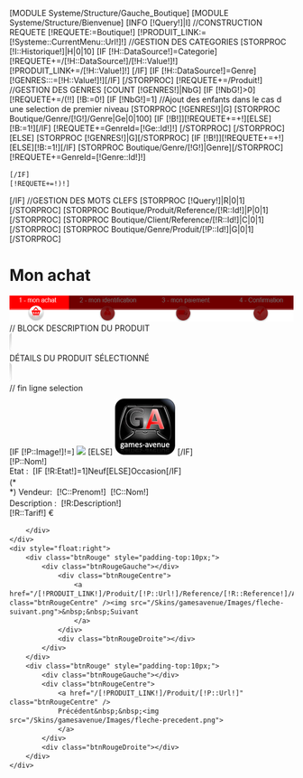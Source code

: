 <!--Boutique/Reference/Default-->
[MODULE Systeme/Structure/Gauche_Boutique]
[MODULE Systeme/Structure/Bienvenue]
[INFO [!Query!]|I]
//CONSTRUCTION REQUETE
[!REQUETE:=Boutique!]
[!PRODUIT_LINK:=[!Systeme::CurrentMenu::Url!]!]
//GESTION DES CATEGORIES
[STORPROC [!I::Historique!]|H|0|10]
	[IF [!H::DataSource!]=Categorie]
		[!REQUETE+=/[!H::DataSource!]/[!H::Value!]!]
		[!PRODUIT_LINK+=/[!H::Value!]!]
	[/IF]
	[IF [!H::DataSource!]=Genre][!GENRES:::=[!H::Value!]!][/IF]
[/STORPROC]
[!REQUETE+=/Produit!]
//GESTION DES GENRES
[COUNT [!GENRES!]|NbG]
[IF [!NbG!]>0]
	[!REQUETE+=/(!!]
	[!B:=0!]
	[IF [!NbG!]=1]
		//Ajout des enfants dans le cas d une selection de premier niveau
		[STORPROC [!GENRES!]|G]
			[STORPROC Boutique/Genre/[!G!]/Genre|Ge|0|100]
				[IF [!B!]][!REQUETE+=+!][ELSE][!B:=1!][/IF]
				[!REQUETE+=GenreId=[!Ge::Id!]!]
			[/STORPROC]
		[/STORPROC]
	[ELSE]
		[STORPROC [!GENRES!]|G][/STORPROC]
		[IF [!B!]][!REQUETE+=+!][ELSE][!B:=1!][/IF]
		[STORPROC Boutique/Genre/[!G!]|Genre][/STORPROC]
		[!REQUETE+=GenreId=[!Genre::Id!]!]
		
	[/IF]
	[!REQUETE+=!)!]
[/IF]
//GESTION DES MOTS CLEFS
[STORPROC [!Query!]|R|0|1][/STORPROC]
[STORPROC Boutique/Produit/Reference/[!R::Id!]|P|0|1][/STORPROC]
[STORPROC Boutique/Client/Reference/[!R::Id!]|C|0|1][/STORPROC]
[STORPROC Boutique/Genre/Produit/[!P::Id!]|G|0|1][/STORPROC]
<!--- contenu central -->
<div class="centre">
	<div class="MonCompte"><h1>Mon achat</h1></div>
	<div class="blocProduitPagesDescription"><img src="/Skins/gamesavenue/Images/achat_etap1.png"></div>
	// BLOCK DESCRIPTION DU PRODUIT
	<div class="ligneSelectGris">
		<div class="ligneSelectGrisCote"><img src="/Skins/gamesavenue/Images/gauchebarreproduits.jpg"></div>
		<div class="ligneSelectGrisCentre">
			<div class="ligneSelectGrisLeftElements" style="width:100%;">
				<span class="titreligneselect" style="text-transform:uppercase">Détails du produit sélectionné</span>
			</div>
		</div>
		<div class="ligneSelectGrisCote" ><img src="/Skins/gamesavenue/Images/droitebarreproduits.jpg"></div>
	</div> // fin ligne selection	
	<div class="BlocProduitPages">
		<div class="ligneSelectGrisCentreBlocResults" style="height:127px;padding-top:10px;">
			<div class="blocProduitPagesImage" >
				[IF [!P::Image!]!=]
					<img src="/[!P::Image!]" class="img_detail"/>
				[ELSE]
					<img src="/Skins/gamesavenue/Images/defaut_image.jpg" class="img_detail"/>
				[/IF]
			</div>
			<div class="blocProduitPagesDescription">
				<span class="blocProduitPagesTitre blocambiance_color">[!P::Nom!]</span><br/>
				<div  class="blocProduitPagesDescriptioncol"  >
					<div  class="blocProduitPagesDescriptioncol1"  style="height:20px;" >
					<span>Etat :&nbsp;&nbsp;[IF [!R:Etat!]=1]Neuf[ELSE]Occasion[/IF]</span>
					</div>
(* 					<div  class="blocProduitPagesDescriptioncol2" style="height:20px;" > *)
						Vendeur:&nbsp;&nbsp;[!C::Prenom!]&nbsp;&nbsp;[!C::Nom!]
					</div>
					<span>Description :&nbsp;&nbsp;[!R:Description!]</span>
				</div>
				<div class="blocProduitPagesColPrix" style="border:none;">
					<span class="blocProduitPrix blocambiance_color">[!R::Tarif!] €</span>
				</div>
			</div>

		</div>
	</div>
	<div style="float:right">	
		<div class="btnRouge" style="padding-top:10px;">
			<div class="btnRougeGauche"></div>
				<div class="btnRougeCentre">
					<a href="/[!PRODUIT_LINK!]/Produit/[!P::Url!]/Reference/[!R::Reference!]/Acheter_Etap2_3" class="btnRougeCentre" /><img src="/Skins/gamesavenue/Images/fleche-suivant.png">&nbsp;&nbsp;Suivant
					</a>
				</div>
				<div class="btnRougeDroite"></div>
			</div>
		</div>
		<div class="btnRouge" style="padding-top:10px;">
			<div class="btnRougeGauche"></div>
			<div class="btnRougeCentre">
				<a href="/[!PRODUIT_LINK!]/Produit/[!P::Url!]" class="btnRougeCentre" />
				Précédent&nbsp;&nbsp;<img src="/Skins/gamesavenue/Images/fleche-precedent.png">
				</a>
			</div>
			<div class="btnRougeDroite"></div>
		</div>	
	</div>
</div>